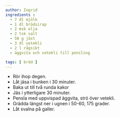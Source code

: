 ```yaml
---
author: Ingrid
ingredients :
  - 7 dl mjölk
  - 1 dl brödsirap
  - 2 msk olja
  - 2 tsk salt
  - 50 g jäst
  - 3 dl vetekli
  - 2 l rågsikt
  - äggvita och vetekli till pensling 

tags: [ bröd ]
---
```

* Rör ihop degen. 
* Låt jäsa i bunken i 30 minuter.
* Baka ut till två runda kakor
* Jäs i ytterligare 30 minuter.
* Pensla med uppvispad äggvita, strö över vetekli.
* Grädda längst ner i ugnen i 50-60, 175 grader.
* Låt svalna på galler.
